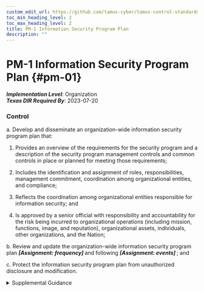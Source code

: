 ```yaml
---
custom_edit_url: https://github.com/tamus-cyber/tamus-control-standards/tree/main/content/tamus.edu/TAMUS_profile.xml
toc_min_heading_level: 2
toc_max_heading_level: 2
title: PM-1 Information Security Program Plan
description: ""
---
```


# PM-1 Information Security Program Plan {#pm-01}

_**Implementation Level**_: Organization\
_**Texas DIR Required By**_: 2023-07-20

### Control

a. Develop and disseminate an organization-wide information security program plan that:

1. Provides an overview of the requirements for the security program and a description of the security program management controls and common controls in place or planned for meeting those requirements;

2. Includes the identification and assignment of roles, responsibilities, management commitment, coordination among organizational entities, and compliance;

3. Reflects the coordination among organizational entities responsible for information security; and

4. Is approved by a senior official with responsibility and accountability for the risk being incurred to organizational operations (including mission, functions, image, and reputation), organizational assets, individuals, other organizations, and the Nation;

b. Review and update the organization-wide information security program plan <strong title="pm-01_odp.01"> <em>[Assignment: frequency]</em> </strong> and following <strong title="pm-01_odp.02"> <em>[Assignment: events]</em> </strong> ; and

c. Protect the information security program plan from unauthorized disclosure and modification.

<details>
  <summary>Supplemental Guidance</summary>

An information security program plan is a formal document that provides an overview of the security requirements for an organization-wide information security program and describes the program management controls and common controls in place or planned for meeting those requirements. An information security program plan can be represented in a single document or compilations of documents. Privacy program plans and supply chain risk management plans are addressed separately in <a xmlns="http://csrc.nist.gov/ns/oscal/1.0" href="#pm-18">PM-18</a> and <a xmlns="http://csrc.nist.gov/ns/oscal/1.0" href="#sr-2">SR-2</a> , respectively.

</details>

